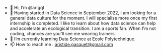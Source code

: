 - 👋 Hi, I’m @arigqt
- 👀 Having started in Data Science in September 2022, I am looking for a general data culture for the moment. I will specialise more once my first internship is completed. I like to learn about how data science can help and accelerate an ecological transition. I am a sports fan. When I'm not coding, chances are you'll see me wearing trainers.
- 🌱 I’m currently learning Data Science at Ecole Polytechnique.
- 📫 How to reach me : aristide.gasquet@gmail.com

<!---
arigqt/arigqt is a ✨ special ✨ repository because its `README.md` (this file) appears on your GitHub profile.
You can click the Preview link to take a look at your changes.
--->
